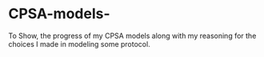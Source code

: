 # CPSA-models-
To Show, the progress of my CPSA models along with my reasoning for the choices I made in modeling some protocol. 
